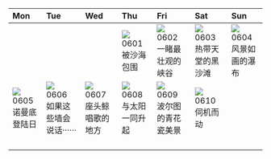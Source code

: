 | Mon                                                                                                                                                                     | Tue                                                                                                                                                                           | Wed                                                                                                                                                                           | Thu                                                                                                                                                                        | Fri                                                                                                                                                                             | Sat                                                                                                                                                                 | Sun                                                                                                                                                                                            |
|:------------------------------------------------------------------------------------------------------------------------------------------------------------------------|:------------------------------------------------------------------------------------------------------------------------------------------------------------------------------|:------------------------------------------------------------------------------------------------------------------------------------------------------------------------------|:---------------------------------------------------------------------------------------------------------------------------------------------------------------------------|:--------------------------------------------------------------------------------------------------------------------------------------------------------------------------------|:--------------------------------------------------------------------------------------------------------------------------------------------------------------------|:-----------------------------------------------------------------------------------------------------------------------------------------------------------------------------------------------|
|                                                                                                                                                                         |                                                                                                                                                                               |                                                                                                                                                                               | [![](https://www.bing.com/th?id=OHR.GemsbokNamibia_ZH-CN0963988839_320x240.jpg)](https://www.bing.com/th?id=OHR.GemsbokNamibia_ZH-CN0963988839_UHD.jpg)<br>0601<br>被沙海包围   | [![](https://www.bing.com/th?id=OHR.SouthKaibabTrail_ZH-CN1186135534_320x240.jpg)](https://www.bing.com/th?id=OHR.SouthKaibabTrail_ZH-CN1186135534_UHD.jpg)<br>0602<br>一睹最壮观的峡谷 | [![](https://www.bing.com/th?id=OHR.MauiBeach_ZH-CN1435658101_320x240.jpg)](https://www.bing.com/th?id=OHR.MauiBeach_ZH-CN1435658101_UHD.jpg)<br>0603<br>热带天堂的黑沙滩   | [![](https://www.bing.com/th?id=OHR.WaterfallsSunwaptaValley_ZH-CN1804229850_320x240.jpg)](https://www.bing.com/th?id=OHR.WaterfallsSunwaptaValley_ZH-CN1804229850_UHD.jpg)<br>0604<br>风景如画的瀑布 |
| [![](https://www.bing.com/th?id=OHR.CliffsEtretat_ZH-CN9911283373_320x240.jpg)](https://www.bing.com/th?id=OHR.CliffsEtretat_ZH-CN9911283373_UHD.jpg)<br>0605<br>诺曼底登陆日 | [![](https://www.bing.com/th?id=OHR.ChacoCulture_ZH-CN2098865361_320x240.jpg)](https://www.bing.com/th?id=OHR.ChacoCulture_ZH-CN2098865361_UHD.jpg)<br>0606<br>如果这些墙会说话······ | [![](https://www.bing.com/th?id=OHR.PlayfulHumpback_ZH-CN2241016258_320x240.jpg)](https://www.bing.com/th?id=OHR.PlayfulHumpback_ZH-CN2241016258_UHD.jpg)<br>0607<br>座头鲸唱歌的地方 | [![](https://www.bing.com/th?id=OHR.BalloonsTurkey_ZH-CN2791109350_320x240.jpg)](https://www.bing.com/th?id=OHR.BalloonsTurkey_ZH-CN2791109350_UHD.jpg)<br>0608<br>与太阳一同升起 | [![](https://www.bing.com/th?id=OHR.PortugalDay_ZH-CN2939429166_320x240.jpg)](https://www.bing.com/th?id=OHR.PortugalDay_ZH-CN2939429166_UHD.jpg)<br>0609<br>波尔图的青花瓷美景          | [![](https://www.bing.com/th?id=OHR.GoliathHeron_ZH-CN2413747227_320x240.jpg)](https://www.bing.com/th?id=OHR.GoliathHeron_ZH-CN2413747227_UHD.jpg)<br>0610<br>伺机而动 |                                                                                                                                                                                                |
|                                                                                                                                                                         |                                                                                                                                                                               |                                                                                                                                                                               |                                                                                                                                                                            |                                                                                                                                                                                 |                                                                                                                                                                     |                                                                                                                                                                                                |
|                                                                                                                                                                         |                                                                                                                                                                               |                                                                                                                                                                               |                                                                                                                                                                            |                                                                                                                                                                                 |                                                                                                                                                                     |                                                                                                                                                                                                |
|                                                                                                                                                                         |                                                                                                                                                                               |                                                                                                                                                                               |                                                                                                                                                                            |                                                                                                                                                                                 |                                                                                                                                                                     |                                                                                                                                                                                                |
|                                                                                                                                                                         |                                                                                                                                                                               |                                                                                                                                                                               |                                                                                                                                                                            |                                                                                                                                                                                 |                                                                                                                                                                     |                                                                                                                                                                                                |